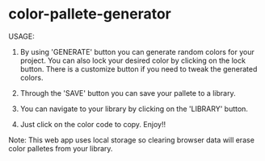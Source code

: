 # color-pallete-generator

USAGE: 

  1) By using 'GENERATE' button you can generate random colors for your project. You can also lock your desired color by clicking on the lock button. There is a customize button        if you need to tweak the generated colors.
  
  2) Through the 'SAVE' button you can save your pallete to a library.
  
  3) You can navigate to your library by clicking on the 'LIBRARY' button.
  
  4) Just click on the color code to copy. Enjoy!! 
  
  
  
  
  
  
  
  
  Note: This web app uses local storage so clearing browser data will erase color palletes from your library.
  
